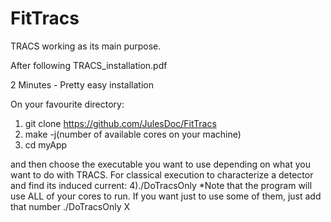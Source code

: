 # FitTracs
TRACS working as its main purpose.

After following TRACS_installation.pdf

2 Minutes - Pretty easy installation

On your favourite directory:
1) git clone https://github.com/JulesDoc/FitTracs
2) make -j(number of available cores on your machine)
3) cd myApp

and then choose the executable you want to use depending on what you want to do with TRACS. For classical execution to characterize
a detector and find its induced current:
4)./DoTracsOnly
*Note that the program will use ALL of your cores to run. If you want just to use some of them, just add that number ./DoTracsOnly X

